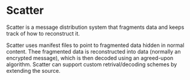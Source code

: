 # Scatter

Scatter is a message distribution system that fragments data and keeps track of how to reconstruct it.

Scatter uses manifest files to point to fragmented data hidden in normal content. Thee fragmented data is reconstructed into data (normally an encrypted message), which is then decoded using an agreed-upon algorithm. Scatter can support custom retrival/decoding schemes by extending the source.
